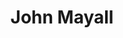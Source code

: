 ---
title: "John Mayall"
summary: "John Mayall & the Bluesbreakers are an English blues rock band led by multi-instrumentalist, singer and songwriter John Mayall. The band has been influential as an incubator for British rock and blues musicians. Many of the best known bands to come out of Britain in the 1960s and 1970s had members that came through the Bluesbreakers at one time, forming the foundation of British blues music that is still played heavily on classic rock radio. Among those with a tenure in the Bluesbreakers are Eric Clapton and Jack Bruce , Peter Green, Mick Fleetwood, and John McVie , Mick Taylor , Aynsley Dunbar , Jon Hiseman, Dick Heckstall-Smith and Tony Reeves , and numerous others. Mayall used the band name between 1963 and 1967, then dropped it for some fifteen years. In 1982 a 'Return of the Bluesbreakers' was announced, and the name was used until the band again dissolved in 2008. The name has become generic, without a clear distinction between recordings by Mayall alone and those by Mayall and his band."
image: "john-mayall.jpg"
apple_music_artist_url: "https://music.apple.com/gb/artist/john-mayall/44649"
wikipedia_url: "https://en.wikipedia.org/wiki/John_Mayall_%26_the_Bluesbreakers"
---